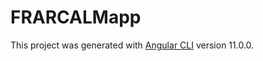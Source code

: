 # FRARCALMapp

This project was generated with [Angular CLI](https://github.com/angular/angular-cli) version 11.0.0.

